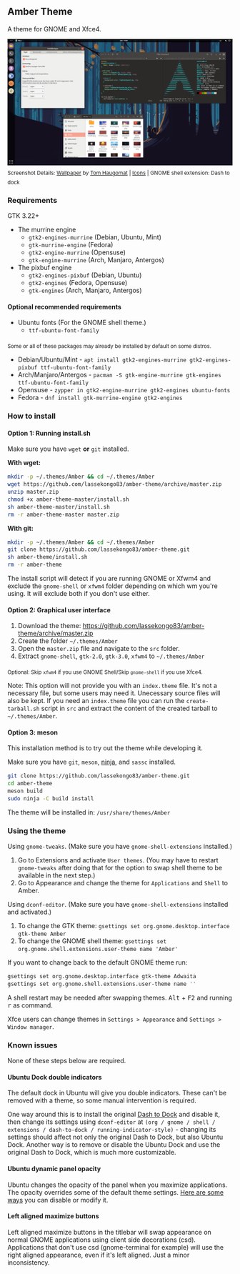 ## Amber Theme
A theme for GNOME and Xfce4.

![Amber theme](images/amber2.png?raw=true)
<sub>Screenshot Details: [Wallpaper](https://i.imgur.com/U8r1J84.png) by [Tom Haugomat](https://www.handsomefrank.com/illustrators/tom-haugomat) | [Icons](https://github.com/numixproject/numix-icon-theme-circle) | GNOME shell extension: Dash to dock</sub>

### Requirements
GTK 3.22+

* The murrine engine
  * `gtk2-engines-murrine` (Debian, Ubuntu, Mint)
  * `gtk-murrine-engine` (Fedora)
  * `gtk2-engine-murrine` (Opensuse)
  * `gtk-engine-murrine` (Arch, Manjaro, Antergos)
* The pixbuf engine
  * `gtk2-engines-pixbuf` (Debian, Ubuntu)
  * `gtk2-engines` (Fedora, Opensuse)
  * `gtk-engines` (Arch, Manjaro, Antergos)

#### Optional recommended requirements
* Ubuntu fonts (For the GNOME shell theme.)
  * `ttf-ubuntu-font-family`

<sub>Some or all of these packages may already be installed by default on some distros.</sub>

* Debian/Ubuntu/Mint - `apt install gtk2-engines-murrine gtk2-engines-pixbuf ttf-ubuntu-font-family`
* Arch/Manjaro/Antergos - `pacman -S gtk-engine-murrine gtk-engines ttf-ubuntu-font-family`
* Opensuse - `zypper in gtk2-engine-murrine gtk2-engines ubuntu-fonts`
* Fedora - `dnf install gtk-murrine-engine gtk2-engines`

### How to install

#### Option 1: Running install.sh
Make sure you have `wget` **or** `git` installed.

**With wget:**
```bash
mkdir -p ~/.themes/Amber && cd ~/.themes/Amber
wget https://github.com/lassekongo83/amber-theme/archive/master.zip
unzip master.zip
chmod +x amber-theme-master/install.sh
sh amber-theme-master/install.sh
rm -r amber-theme-master master.zip
```

**With git:**
```bash
mkdir -p ~/.themes/Amber && cd ~/.themes/Amber
git clone https://github.com/lassekongo83/amber-theme.git
sh amber-theme/install.sh
rm -r amber-theme
```

The install script will detect if you are running GNOME or Xfwm4 and exclude the `gnome-shell` or `xfwm4` folder depending on which wm you're using. It will exclude both if you don't use either.

#### Option 2: Graphical user interface
1. Download the theme: https://github.com/lassekongo83/amber-theme/archive/master.zip
2. Create the folder `~/.themes/Amber`
3. Open the `master.zip` file and navigate to the `src` folder.
4. Extract `gnome-shell`, `gtk-2.0`, `gtk-3.0`, `xfwm4` to `~/.themes/Amber`

<sub>Optional: Skip `xfwm4` if you use GNOME Shell/Skip `gnome-shell` if you use Xfce4.</sub>

Note: This option will not provide you with an `index.theme` file. It's not a necessary file, but some users may need it. Unecessary source files will also be kept. If you need an `index.theme` file you can run the `create-tarball.sh` script in `src` and extract the content of the created tarball to `~/.themes/Amber`.

#### Option 3: meson
This installation method is to try out the theme while developing it.

Make sure you have `git`, `meson`, [ninja](https://github.com/ninja-build/ninja/wiki/Pre-built-Ninja-packages), and `sassc` installed.
```bash
git clone https://github.com/lassekongo83/amber-theme.git
cd amber-theme
meson build
sudo ninja -C build install
```
The theme will be installed in: `/usr/share/themes/Amber`

### Using the theme
Using `gnome-tweaks`. (Make sure you have `gnome-shell-extensions` installed.)

1. Go to Extensions and activate `User themes`. (You may have to restart `gnome-tweaks` after doing that for the option to swap shell theme to be available in the next step.)
2. Go to Appearance and change the theme for `Applications` and `Shell` to Amber.

Using `dconf-editor`. (Make sure you have `gnome-shell-extensions` installed and activated.)

1. To change the GTK theme: `gsettings set org.gnome.desktop.interface gtk-theme Amber`
2. To change the GNOME shell theme: `gsettings set org.gnome.shell.extensions.user-theme name 'Amber'` 

If you want to change back to the default GNOME theme run:
```bash
gsettings set org.gnome.desktop.interface gtk-theme Adwaita
gsettings set org.gnome.shell.extensions.user-theme name ''
```
A shell restart may be needed after swapping themes. <kbd>Alt</kbd> + <kbd>F2</kbd> and running <kbd>r</kbd> as command.

Xfce users can change themes in `Settings > Appearance` and `Settings > Window manager`.

### Known issues
None of these steps below are required.

#### Ubuntu Dock double indicators
The default dock in Ubuntu will give you double indicators. These can't be removed with a theme, so some manual intervention is required.

One way around this is to install the original [Dash to Dock](https://extensions.gnome.org/extension/307/dash-to-dock/) and disable it, then change its settings using `dconf-editor` at `(org / gnome / shell / extensions / dash-to-dock / running-indicator-style)` - changing its settings should affect not only the original Dash to Dock, but also Ubuntu Dock. Another way is to remove or disable the Ubuntu Dock and use the original Dash to Dock, which is much more customizable.

#### Ubuntu dynamic panel opacity
Ubuntu changes the opacity of the panel when you maximize applications. The opacity overrides some of the default theme settings. [Here are some ways](https://askubuntu.com/questions/1012328/how-to-disable-the-dynamic-transparency-effect-of-the-dock-while-maximizing-a-wi/1012331#1012331) you can disable or modify it.

#### Left aligned maximize buttons
Left aligned maximize buttons in the titlebar will swap appearance on normal GNOME applications using client side decorations (csd). Applications that don't use csd (gnome-terminal for example) will use the right aligned appearance, even if it's left aligned. Just a minor inconsistency.
